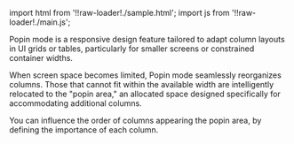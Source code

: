 import html from '!!raw-loader!./sample.html';
import js from '!!raw-loader!./main.js';

Popin mode is a responsive design feature tailored to adapt column layouts in UI grids or tables, particularly for smaller screens or constrained container widths.

When screen space becomes limited, Popin mode seamlessly reorganizes columns. Those that cannot fit within the available width are intelligently relocated to the "popin area," an allocated space designed specifically for accommodating additional columns.

You can influence the order of columns appearing the popin area, by defining the importance of each column.

<Editor html={html} js={js} />
